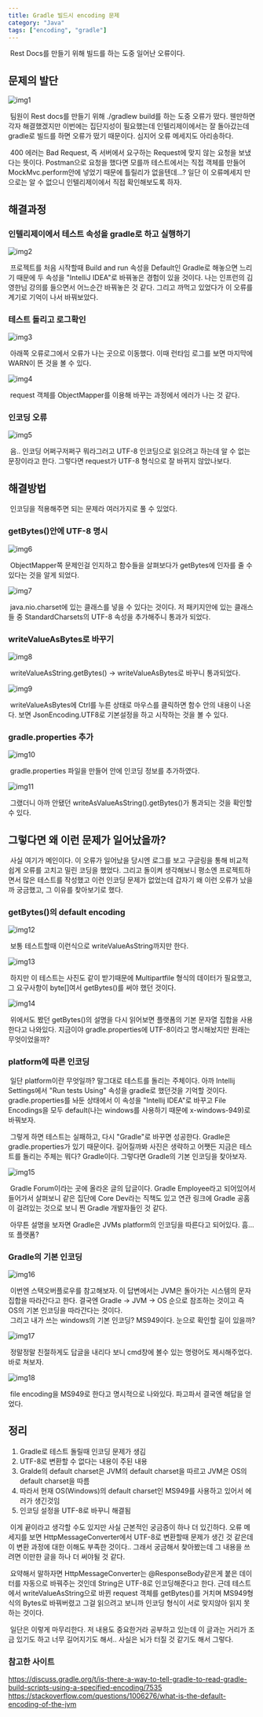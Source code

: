 ```yaml
---
title: Gradle 빌드시 encoding 문제
category: "Java"
tags: ["encoding", "gradle"]
---
```


&nbsp;Rest Docs를 만들기 위해 빌드를 하는 도중 일어난 오류이다.

## 문제의 발단

![img1](/assets/img/2025-04-04-gradle-encoding/img1.png)

&nbsp;팀원이 Rest docs를 만들기 위해 ./gradlew build를 하는 도중 오류가 떴다. 웬만하면 각자 해결했겠지만 이번에는 집단지성이 필요했는데 인텔리제이에서는 잘 돌아갔는데 gradle로 빌드를 하면 오류가 떴기 때문이다. 심지어 오류 메세지도 아리송하다.   

&nbsp;400 에러는 Bad Request, 즉 서버에서 요구하는 Request에 맞지 않는 요청을 보냈다는 뜻이다. Postman으로 요청을 했다면 모를까 테스트에서는 직접 객체를 만들어 MockMvc.perform안에 넣었기 때문에 틀릴리가 없을텐데...? 일단 이 오류메세지 만으로는 알 수 없으니 인텔리제이에서 직접 확인해보도록 하자.

## 해결과정

### 인텔리제이에서 테스트 속성을 gradle로 하고 실행하기

![img2](/assets/img/2025-04-04-gradle-encoding/img2.png)

&nbsp;프로젝트를 처음 시작할때 Build and run 속성을 Default인 Gradle로 해놓으면 느리기 때문에 두 속성을 "IntelliJ IDEA"로 바꿔놓은 경험이 있을 것이다. 나는 인프런의 김영한님 강의를 들으면서 어느순간 바꿔놓은 것 같다. 그리고 까먹고 있었다가 이 오류를 계기로 기억이 나서 바꿔보았다.

### 테스트 돌리고 로그확인

![img3](/assets/img/2025-04-04-gradle-encoding/img3.png)

&nbsp;아래쪽 오류로그에서 오류가 나는 곳으로 이동했다. 이때 런타임 로그를 보면 마지막에 WARN이 뜬 것을 볼 수 있다.

![img4](/assets/img/2025-04-04-gradle-encoding/img4.png)

&nbsp;request 객체를 ObjectMapper를 이용해 바꾸는 과정에서 에러가 나는 것 같다. 

### 인코딩 오류

![img5](/assets/img/2025-04-04-gradle-encoding/img5.png)

&nbsp;음.. 인코딩 어쩌구저쩌구 뭐라그러고 UTF-8 인코딩으로 읽으려고 하는데 알 수 없는 문장이라고 한다. 그렇다면 request가 UTF-8 형식으로 잘 바뀌지 않았나보다. 

## 해결방법

&nbsp;인코딩을 적용해주면 되는 문제라 여러가지로 풀 수 있었다.

### getBytes()안에 UTF-8 명시

![img6](/assets/img/2025-04-04-gradle-encoding/img6.png)

&nbsp;ObjectMapper쪽 문제인걸 인지하고 함수들을 살펴보다가 getBytes에 인자를 줄 수 있다는 것을 알게 되었다.

![img7](/assets/img/2025-04-04-gradle-encoding/img7.png)

&nbsp;java.nio.charset에 있는 클래스를 넣을 수 있다는 것이다. 저 패키지안에 있는 클래스들 중 StandardCharsets의 UTF-8 속성을 추가해주니 통과가 되었다.

### writeValueAsBytes로 바꾸기

![img8](/assets/img/2025-04-04-gradle-encoding/img8.png)

&nbsp;writeValueAsString.getBytes() -> writeValueAsBytes로 바꾸니 통과되었다.

![img9](/assets/img/2025-04-04-gradle-encoding/img9.png)

&nbsp;writeValueAsBytes에 Ctrl를 누른 상태로 마우스를 클릭하면 함수 안의 내용이 나온다. 보면 JsonEncoding.UTF8로 기본설정을 하고 시작하는 것을 볼 수 있다.

### gradle.properties 추가

![img10](/assets/img/2025-04-04-gradle-encoding/img10.png)

&nbsp;gradle.properties 파일을 만들어 안에 인코딩 정보를 추가하였다.

![img11](/assets/img/2025-04-04-gradle-encoding/img11.png)

&nbsp;그랬더니 아까 안됐던 writeAsValueAsString().getBytes()가 통과되는 것을 확인할 수 있다.

## 그렇다면 왜 이런 문제가 일어났을까?

&nbsp;사실 여기가 메인이다. 이 오류가 일어났을 당시엔 로그를 보고 구글링을 통해 비교적 쉽게 오류를 고치고 밀린 코딩을 했었다. 그리고 돌이켜 생각해보니 평소엔 프로젝트하면서 많은 테스트를 작성했고 이런 인코딩 문제가 없었는데 갑자기 왜 이런 오류가 났을까 궁금했고, 그 이유를 찾아보기로 했다. 

### getBytes()의 default encoding

![img12](/assets/img/2025-04-04-gradle-encoding/img12.png)

&nbsp;보통 테스트할때 이런식으로 writeValueAsString까지만 한다.

![img13](/assets/img/2025-04-04-gradle-encoding/img13.png)

&nbsp;하지만 이 테스트는 사진도 같이 받기때문에 Multipartfile 형식의 데이터가 필요했고, 그 요구사항이 byte[]여서 getBytes()를 써야 했던 것이다.

![img14](/assets/img/2025-04-04-gradle-encoding/img14.png)

&nbsp;위에서도 봤던 getBytes()의 설명을 다시 읽어보면 플랫폼의 기본 문자열 집합을 사용한다고 나와있다. 지금이야 gradle.properties에 UTF-8이라고 명시해놨지만 원래는 무엇이었을까?

### platform에 따른 인코딩

&nbsp;일단 platform이란 무엇일까? 말그대로 테스트를 돌리는 주체이다. 아까 Intellij Settings에서 "Run tests Using" 속성을 gradle로 했던것을 기억할 것이다. gradle.properties를 놔둔 상태에서 이 속성을 "Intellij IDEA"로 바꾸고 File Encodings을 모두 default(나는 windows를 사용하기 때문에 x-windows-949)로 바꿔보자.   

&nbsp;그렇게 하면 테스트는 실패하고, 다시 "Gradle"로 바꾸면 성공한다. Gradle은 gradle.properties가 있기 때문이다. 길어질까봐 사진은 생략하고 어쨋든 지금은 테스트를 돌리는 주체는 뭐다? Gradle이다. 그렇다면 Gradle의 기본 인코딩을 찾아보자.

![img15](/assets/img/2025-04-04-gradle-encoding/img15.png)

&nbsp;Gradle Forum이라는 곳에 올라온 글의 답글이다. Gradle Employee라고 되어있어서 들어가서 살펴보니 같은 집단에 Core Dev라는 직책도 있고 연관 링크에 Gradle 공홈이 걸려있는 것으로 보니 찐 Gradle 개발자들인 것 같다.   

&nbsp;아무튼 설명을 보자면 Gradle은 JVMs platform의 인코딩을 따른다고 되어있다. 흠... 또 플랫폼?

### Gradle의 기본 인코딩

![img16](/assets/img/2025-04-04-gradle-encoding/img16.png)


&nbsp;이번엔 스택오버플로우를 참고해보자. 이 답변에서는 JVM은 돌아가는 시스템의 문자집합을 따라간다고 한다. 결국엔 Gradle -> JVM -> OS 순으로 참조하는 것이고 즉 OS의 기본 인코딩을 따라간다는 것이다.   
&nbsp;그리고 내가 쓰는 windows의 기본 인코딩? MS949이다. 눈으로 확인할 길이 있을까?
 
![img17](/assets/img/2025-04-04-gradle-encoding/img17.png)

&nbsp;정말정말 친절하게도 답글을 내리다 보니 cmd창에 볼수 있는 명령어도 제시해주었다. 바로 쳐보자.

![img18](/assets/img/2025-04-04-gradle-encoding/img18.png)

&nbsp;file encoding을 MS949로 한다고 명시적으로 나와있다. 파고파서 결국엔 해답을 얻었다.

## 정리

1. Gradle로 테스트 돌릴때 인코딩 문제가 생김
2. UTF-8로 변환할 수 없다는 내용이 주된 내용
3. Gralde의 default charset은 JVM의 default charset을 따르고 JVM은 OS의 default charset을 따름
4. 따라서 현재 OS(Windows)의 default charset인 MS949를 사용하고 있어서 에러가 생긴것임
5. 인코딩 설정을 UTF-8로 바꾸니 해결됨

&nbsp;이게 끝이라고 생각할 수도 있지만 사실 근본적인 궁금증이 하나 더 있긴하다. 오류 메세지를 보면 HttpMessageConverter에서 UTF-8로 변환할때 문제가 생긴 것 같은데 이 변환 과정에 대한 이해도 부족한 것이다.. 그래서 궁금해서 찾아봤는데 그 내용을 쓰려면 이만한 글을 하나 더 써야될 것 같다.   

&nbsp;요약해서 말하자면 HttpMessageConverter는 @ResponseBody같은게 붙은 데이터를 자동으로 바꿔주는 것인데 String은 UTF-8로 인코딩해준다고 한다. 근데 테스트에서 writeValueAsString으로 바뀐 request 객체를 getBytes()를 거치며 MS949형식의 Bytes로 바꿔버렸고 그걸 읽으려고 보니까 인코딩 형식이 서로 맞지않아 읽지 못하는 것이다.   

&nbsp;일단은 이렇게 마무리한다. 저 내용도 중요한거라 공부하고 있는데 이 글과는 거리가 조금 있기도 하고 너무 길어지기도 해서.. 사실은 뇌가 터질 것 같기도 해서 그렇다.

### 참고한 사이트

https://discuss.gradle.org/t/is-there-a-way-to-tell-gradle-to-read-gradle-build-scripts-using-a-specified-encoding/7535
https://stackoverflow.com/questions/1006276/what-is-the-default-encoding-of-the-jvm
